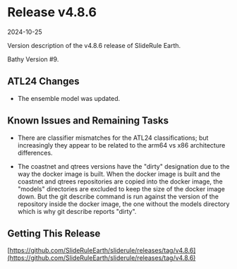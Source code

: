 # Release v4.8.6

2024-10-25

Version description of the v4.8.6 release of SlideRule Earth.

Bathy Version #9.

## ATL24 Changes

* The ensemble model was updated.

## Known Issues and Remaining Tasks

* There are classifier mismatches for the ATL24 classifications; but increasingly they appear to be related to the arm64 vs x86 architecture differences.

* The coastnet and qtrees versions have the "dirty" designation due to the way the docker image is built.  When the docker image is built and the coastnet and qtrees repositories are copied into the docker image, the "models" directories are excluded to keep the size of the docker image down.  But the git describe command is run against the version of the repository inside the docker image, the one without the models directory which is why git describe reports "dirty".

## Getting This Release

[https://github.com/SlideRuleEarth/sliderule/releases/tag/v4.8.6](https://github.com/SlideRuleEarth/sliderule/releases/tag/v4.8.6)
